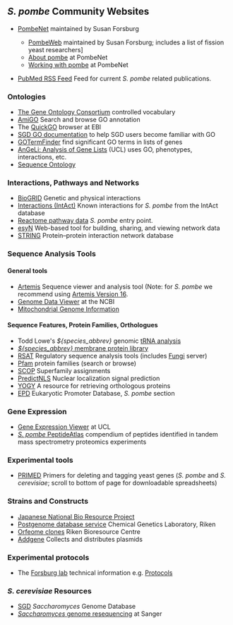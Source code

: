 ## *S. pombe* Community Websites

-   [PombeNet](https://dornsife.usc.edu/pombenet/) maintained by Susan Forsburg
    -   [PombeWeb](https://dornsife.usc.edu/pombenet/pombeweb/) maintained by Susan Forsburg; includes a list of fission yeast researchers]
    -   [About pombe](https://dornsife.usc.edu/pombenet/about-pombe/) at PombeNet
    -   [Working with pombe](https://dornsife.usc.edu/pombenet/working-with-pombe/) at PombeNet

-   [PubMed RSS Feed](http://eutils.ncbi.nlm.nih.gov/entrez/eutils/erss.cgi?rss_guid=1ToPSyjDNLLW2R_UIOHFTxnRdlJouyMeQX4YfwMFXtO8d87M4r)
    Feed for current *S. pombe* related publications.

### Ontologies

-   [The Gene Ontology Consortium](http://www.geneontology.org/) controlled vocabulary
-   [AmiGO](http://amigo.geneontology.org/) Search and browse GO annotation
-   The [QuickGO](http://www.ebi.ac.uk/quickgo/) browser at EBI
-   [SGD GO documentation](https://sites.google.com/view/yeastgenome-help/function-help/gene-ontology-go)
    to help SGD users become familiar with GO
-   [GOTermFinder](http://go.princeton.edu/cgi-bin/GOTermFinder)
    find significant GO terms in lists of genes
-   [AnGeLi: Analysis of Gene Lists](http://bahlerweb.cs.ucl.ac.uk/cgi-bin/GLA/GLA_input) (UCL)
    uses GO, phenotypes, interactions, etc.
-   [Sequence Ontology](https://github.com/The-Sequence-Ontology/SO-Ontologies) <!-- (http://www.sequenceontology.org/) -->

### Interactions, Pathways and Networks

-   [BioGRID](http://www.thebiogrid.org/) Genetic and physical
    interactions
-   [Interactions (IntAct)](http://www.ebi.ac.uk/intact/pages/interactions/interactions.xhtml?query=species:${ncbi_taxon_id})
    Known interactions for *S. pombe* from the IntAct database
-   [Reactome pathway data](http://reactome.org/PathwayBrowser/#/SPECIES=68324)
    *S. pombe* entry point.
-   [esyN](http://www.esyn.org/index.php) Web-based tool for building,
    sharing, and viewing network data
-   [STRING](http://string-db.org/) Protein–protein interaction network database

### Sequence Analysis Tools

#### General tools

<!--
-   [GBrowse Wiki](http://gbrowse.org/wiki/index.php/Schizosaccharomyces_pombe)
    for *S. pombe*
-->
-   [Artemis](http://www.sanger.ac.uk/science/tools/artemis) Sequence
    viewer and analysis tool (Note: for *S. pombe* we recommend using [Artemis Version 16](ftp://ftp.sanger.ac.uk/pub/resources/software/artemis/v16/). 
-   [Genome Data Viewer](https://www.ncbi.nlm.nih.gov/genome/gdv/?org=schizosaccharomyces-pombe&group=ascomycota)
    at the NCBI
-   [Mitochondrial Genome Information](http://megasun.bch.umontreal.ca/People/lang/species/spo/spombe.html)

#### Sequence Features, Protein Families, Orthologues

-   Todd Lowe's *${species_abbrev}* genomic [tRNA analysis](http://gtrnadb.ucsc.edu/GtRNAdb2/genomes/eukaryota/Schi_pomb_972h/)
-   [*${species_abbrev}* membrane protein library](http://wardlab.cbs.umn.edu/pombe/)
-   [RSAT](http://www.rsat.eu/) Regulatory sequence analysis tools
    (includes [Fungi](http://rsat-tagc.univ-mrs.fr/rsat/) server)
-   [Pfam](http://pfam.xfam.org/) protein families (search or
    browse)
-   [SCOP](http://supfam.org/SUPERFAMILY/cgi-bin/gen_list.cgi?genome=iz)
    Superfamily assignments
-   [PredictNLS](https://rostlab.org/owiki/index.php/PredictNLS)
    Nuclear localization signal prediction
-   [YOGY](http://www.bahlerlab.info/YOGY/) A resource for
    retrieving orthologous proteins
-   [EPD](https://epd.epfl.ch//S_pombe/S_pombe_database.php)
    Eukaryotic Promoter Database, *S. pombe* section

### Gene Expression

-   [Gene Expression Viewer](http://www.bahlerlab.info/cgi-bin/SPGE/geexview) at UCL
-   [*S. pombe* PeptideAtlas](https://db.systemsbiology.net/sbeams/cgi/PeptideAtlas/buildDetails?atlas_build_id=355)
    compendium of peptides identified in tandem mass spectrometry
    proteomics experiments

### Experimental tools

-   [PRIMED](https://www.massgeneral.org/cancer-center/clinical-trials-and-research/center-for-cancer-research/investigators/motamedi-lab)
    Primers for deleting and tagging yeast genes (*S. pombe* and *S. cerevisiae*; scroll to bottom of page for downloadable spreadsheets)

### Strains and Constructs

-   [Japanese National Bio Resource Project](http://yeast.lab.nig.ac.jp/yeast/)
-   [Postgenome database service](http://www.riken.jp/SPD/index.html) Chemical Genetics
    Laboratory, Riken
-   [Orfeome clones](http://dna.brc.riken.jp/en/yoshidayeast_en) Riken
    Bioresource Centre
-   [Addgene](http://www.addgene.org) Collects and distributes plasmids

### Experimental protocols

-   The [Forsburg lab](https://dornsife.usc.edu/pombenet/)
    technical information e.g.
    [Protocols](https://dornsife.usc.edu/pombenet/protocols/)

### *S. cerevisiae* Resources

-   [SGD](http://www.yeastgenome.org/) *Saccharomyces* Genome Database
-   [*Saccharomyces* genome resequencing](http://www.sanger.ac.uk/research/projects/genomeinformatics/sgrp.html) at Sanger
